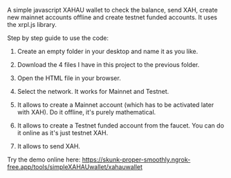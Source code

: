 A simple javascript XAHAU wallet to check the balance, send XAH, create new mainnet accounts offline and create testnet funded accounts. It uses the xrpl.js library.

Step by step guide to use the code:

1) Create an empty folder in your desktop and name it as you like.

2) Download the 4 files I have in this project to the previous folder.

3) Open the HTML file in your browser.

4) Select the network. It works for Mainnet and Testnet.

5) It allows to create a Mainnet account (which has to be activated later with XAH). Do it offline, it's purely mathematical.

6) It allows to create a Testnet funded account from the faucet. You can do it online as it's just testnet XAH.

7) It allows to send XAH.

Try the demo online here: https://skunk-proper-smoothly.ngrok-free.app/tools/simpleXAHAUwallet/xahauwallet

